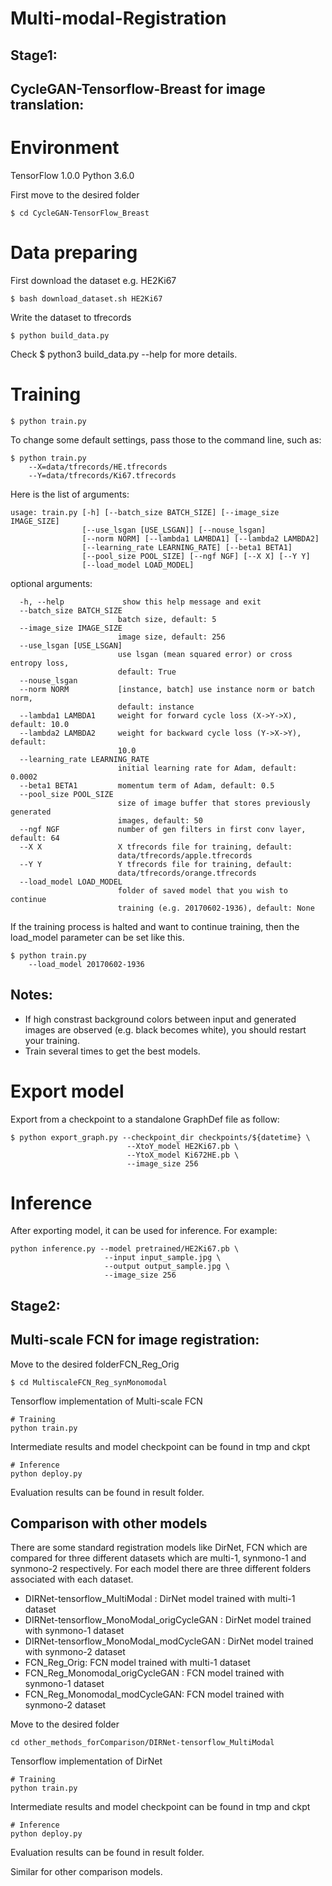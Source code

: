 # Multi-modal-Registration

## Stage1:

## CycleGAN-Tensorflow-Breast for image translation:

# Environment
TensorFlow 1.0.0
Python 3.6.0

First move to the desired folder
```
$ cd CycleGAN-TensorFlow_Breast 
```

# Data preparing

First download the dataset e.g. HE2Ki67

```
$ bash download_dataset.sh HE2Ki67
```

Write the dataset to tfrecords
```
$ python build_data.py
```
Check $ python3 build_data.py --help for more details.

# Training
```
$ python train.py
```

To change some default settings, pass those to the command line, such as:
```
$ python train.py  
    --X=data/tfrecords/HE.tfrecords 
    --Y=data/tfrecords/Ki67.tfrecords
```

Here is the list of arguments:

```
usage: train.py [-h] [--batch_size BATCH_SIZE] [--image_size IMAGE_SIZE]
                [--use_lsgan [USE_LSGAN]] [--nouse_lsgan]
                [--norm NORM] [--lambda1 LAMBDA1] [--lambda2 LAMBDA2]
                [--learning_rate LEARNING_RATE] [--beta1 BETA1]
                [--pool_size POOL_SIZE] [--ngf NGF] [--X X] [--Y Y]
                [--load_model LOAD_MODEL]
```

optional arguments:
```
  -h, --help             show this help message and exit 
  --batch_size BATCH_SIZE
                        batch size, default: 5 
  --image_size IMAGE_SIZE
                        image size, default: 256 
  --use_lsgan [USE_LSGAN]
                        use lsgan (mean squared error) or cross entropy loss,
                        default: True 
  --nouse_lsgan         
  --norm NORM           [instance, batch] use instance norm or batch norm,
                        default: instance 
  --lambda1 LAMBDA1     weight for forward cycle loss (X->Y->X), default: 10.0 
  --lambda2 LAMBDA2     weight for backward cycle loss (Y->X->Y), default:
                        10.0
  --learning_rate LEARNING_RATE
                        initial learning rate for Adam, default: 0.0002
  --beta1 BETA1         momentum term of Adam, default: 0.5
  --pool_size POOL_SIZE
                        size of image buffer that stores previously generated
                        images, default: 50
  --ngf NGF             number of gen filters in first conv layer, default: 64
  --X X                 X tfrecords file for training, default:
                        data/tfrecords/apple.tfrecords
  --Y Y                 Y tfrecords file for training, default:
                        data/tfrecords/orange.tfrecords
  --load_model LOAD_MODEL
                        folder of saved model that you wish to continue
                        training (e.g. 20170602-1936), default: None
```

If the training process is halted and want to continue training, then the load_model parameter can be set like this.
```
$ python train.py  
    --load_model 20170602-1936
```
## Notes:
- If high constrast background colors between input and generated images are observed (e.g. black becomes white), you should restart your training.
- Train several times to get the best models.

# Export model
Export from a checkpoint to a standalone GraphDef file as follow:

```
$ python export_graph.py --checkpoint_dir checkpoints/${datetime} \
                          --XtoY_model HE2Ki67.pb \
                          --YtoX_model Ki672HE.pb \
                          --image_size 256
```
# Inference
After exporting model, it can be used for inference. For example:
```
python inference.py --model pretrained/HE2Ki67.pb \
                     --input input_sample.jpg \
                     --output output_sample.jpg \
                     --image_size 256
```

## Stage2:

## Multi-scale FCN for image registration:

Move to the desired folderFCN_Reg_Orig
```
$ cd MultiscaleFCN_Reg_synMonomodal
```

Tensorflow implementation of Multi-scale FCN

```
# Training
python train.py
```
Intermediate results and model checkpoint can be found in tmp and ckpt

```
# Inference
python deploy.py
```
Evaluation results can be found in result folder.

## Comparison with other models

There are some standard registration models like DirNet, FCN which are compared for three different datasets which are multi-1, synmono-1 and synmono-2 respectively. For each model there are three different folders associated with each dataset.

- DIRNet-tensorflow_MultiModal : DirNet model trained with multi-1 dataset
- DIRNet-tensorflow_MonoModal_origCycleGAN : DirNet model trained with synmono-1 dataset
- DIRNet-tensorflow_MonoModal_modCycleGAN : DirNet model trained with synmono-2 dataset
- FCN_Reg_Orig: FCN model trained with multi-1 dataset
- FCN_Reg_Monomodal_origCycleGAN : FCN model trained with synmono-1 dataset
- FCN_Reg_Monomodal_modCycleGAN: FCN model trained with synmono-2 dataset

Move to the desired folder
```
cd other_methods_forComparison/DIRNet-tensorflow_MultiModal
```
Tensorflow implementation of DirNet

```
# Training
python train.py
```
Intermediate results and model checkpoint can be found in tmp and ckpt

```
# Inference
python deploy.py
```
Evaluation results can be found in result folder.

Similar for other comparison models.


